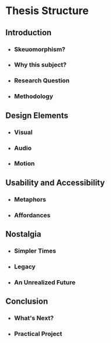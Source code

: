 # Thesis Structure

## Introduction
- ### Skeuomorphism?
- ### Why this subject?
- ### Research Question
- ### Methodology

## Design Elements
- ### Visual
- ### Audio
- ### Motion

## Usability and Accessibility
- ### Metaphors
- ### Affordances


## Nostalgia
- ### Simpler Times
- ### Legacy
- ### An Unrealized Future


## Conclusion
- ### What's Next?
- ### Practical Project



